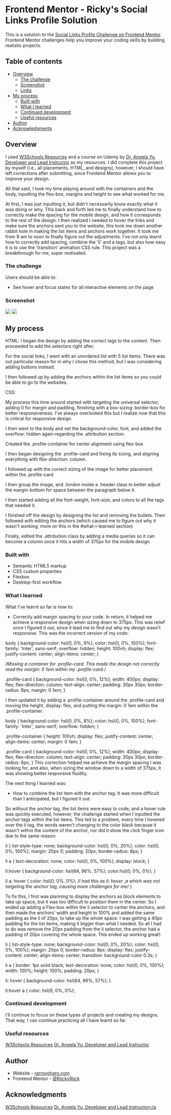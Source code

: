 # Frontend Mentor - Ricky's Social Links Profile Solution

This is a solution to the [Social Links Profile Challenge on Frontend Mentor](https://www.frontendmentor.io/challenges/social-links-profile-UG32l9m6dQ). Frontend Mentor challenges help you improve your coding skills by building realistic projects. 

## Table of contents

- [Overview](#overview)
  - [The challenge](#the-challenge)
  - [Screenshot](#screenshot)
  - [Links](#links)
- [My process](#my-process)
  - [Built with](#built-with)
  - [What I learned](#what-i-learned)
  - [Continued development](#continued-development)
  - [Useful resources](#useful-resources)
- [Author](#author)
- [Acknowledgments](#acknowledgments)

## Overview
I used <a href="https://www.w3schools.com/" target="_blank">W3Schools Resources</a> and a course on Udemy by <a href="https://www.udemy.com/user/4b4368a3-b5c8-4529-aa65-2056ec31f37e/" target="_blank">Dr. Angela Yu, Developer and Lead Instructor</a> as my resources. I did complete this project by myself (i.e., all placements, HTML, and designs), however, I should have left corrections after submitting, since Frontend Mentor allows you to improve your design. 

All that said, I took my time playing around with the containers and the body, inputting the flex-box, margins and height to see what worked for me.

At first, I was just inputting it, but didn't necessarily know exactly what it was doing or why. This back and forth led me to finally understand how to correctly make the spacing for the mobile design, and how it corresponds to the rest of the design. I then realized I needed to hover the links and make sure the anchors sent you to the website, this took me down another rabbit hole in making the list items and anchors work together. It took me from 9 am to noon to finally figure out the adjustments. I've not only learnt how to correctly add spacing, combine the 'li' and a tags, but also how easy it is to use the 'transition' animation CSS rule. This project was a breakthrough for me, super motivated. 

### The challenge

Users should be able to:

- See hover and focus states for all interactive elements on the page

### Screenshot

<img src="./Desktop Social Links Design.png"/>
<img src="./Mobile Social Links Design.png"/>



## My process

HTML:
I began the design by adding the correct tags to the content. Then proceeded to add the selectors right after. 

For the social links, I went with an unordered list with 5 list items. There was not particular reason for in why I chose this method, but I was considering adding buttons instead. 

I then followed up by adding the anchors within the list items so you could be able to go to the websites. 

CSS: 

My process this time around started with targeting the universal selector, adding 0 for margin and padding, finishing with a box-sizing: border-box for better responsiveness. I've always overlooked this but I realize now that this is critical for responsive design. 

I then went to the body and set the background-color, font, and added the overflow: hidden again regarding the .attribution section.

Created the .profile-container for center alignment using flex-box

I then began designing the .profile-card and fixing its sizing, and aligning everything with flex-direction: column.  

I followed up with the correct sizing of the image for better placement within the .profile-card

I then group the image, and .london inside a .header class to better adjust the margin-bottom for space between the paragraph below it.

I then started adding all the font-weight, font-size, and colors to all the tags that needed it. 

I finished off the design by designing the list and removing the bullets. Then followed with editing the anchors (which caused me to figure out why it wasn't working; more on this in the #what-i-learned section)

Finally, edited the .attribution class by adding a media queries so it can become a column once it hits a width of 375px for the mobile design. 



### Built with

- Semantic HTML5 markup
- CSS custom properties
- Flexbox
- Desktop-first workflow

### What I learned

What I've learnt so far is how to:

- Correctly add margin spacing to your code. In return, it helped me achieve a responsive design when sizing down to 375px. 
This was relief once I figured it out, since it lead me to find out why my design wasn't responsive. This was the incorrect version of my code:

body {
    background-color: hsl(0, 0%, 8%);
    color: hsl(0, 0%, 100%);
    font-family: 'Inter', sans-serif;
    overflow: hidden;
    height: 100vh;
    display: flex;
    justify-content: center;
    align-items: center;
}

/*Missing a container for .profile-card. This made the design not correctly read the margin: 0 1em within my .profile-card.*/

.profile-card {
    background-color: hsl(0, 0%, 12%);
    width: 400px;
    display: flex;
    flex-direction: column;
    text-align: center;
    padding: 30px 30px;
    border-radius: 8px;
    margin: 0 1em;
}

I then updated it by adding a .profile-container around the 
.profile-card and moving the height, display: flex, and putting the margin: 0 1em within the .profile-container:

body {
    background-color: hsl(0, 0%, 8%);
    color: hsl(0, 0%, 100%);
    font-family: 'Inter', sans-serif;
    overflow: hidden;
}

.profile-container {
    height: 100vh;
    display: flex;
    justify-content: center;
    align-items: center;
    margin: 0 1em;
}

.profile-card {
    background-color: hsl(0, 0%, 12%);
    width: 400px;
    display: flex;
    flex-direction: column;
    text-align: center;
    padding: 30px 30px;
    border-radius: 8px;
}
This correction helped me achieve the margin spacing I was looking for, and also, when sizing the window down to a width of 375px, it was showing better responsive fluidity. 


The next thing I learned was: 

- How to combine the list item with the anchor tag. It was more difficult than I anticipated, but I figured it out: 

So without the anchor tag, the list items were easy to code, and a hover rule was quickly executed, however, the challenge started when I inputted the anchor tags within the list items.
This led to a problem, every time I hovered over the li tag, the words weren't changing to the color black because it wasn't within the content of the anchor, nor did it show the click finger icon due to the same reason:


li {
    list-style-type: none;
    background-color: hsl(0, 0%, 20%);
    color: hsl(0, 0%, 100%);
    margin: 20px 0;
    padding: 20px;
    border-radius: 8px;
}

li a {
    text-decoration: none;
    color: hsl(0, 0%, 100%);
    display: block;
}

li:hover {
    background-color: hsl(64, 96%, 57%);
    color:hsl(0, 0%, 0%);
}

li a: hover {
    color: hsl(0, 0%, 0%); /*I had this as li: hover ,a which was not targeting the anchor tag, causing more challenges for me*/
}

To fix this, I first was planning to display the anchors as block elements to take up space, but it was too difficult to position them in the center. So I ended up adding a Flex-box within the li selector to center the anchors, and then made the anchors' width and height to 100% and added the same padding as the li of 20px, to take up the whole space. I was getting a 40px padding for the list items, making it bigger than what I needed. So all I had to do was remove the 20px padding from the li selector, the anchor had a padding of 20px covering the whole space. This ended up working great!:

li {
    list-style-type: none;
    background-color: hsl(0, 0%, 20%);
    color: hsl(0, 0%, 100%);
    margin: 20px 0;
    border-radius: 8px;
    display: flex;
    justify-content: center;
    align-items: center;
    transition: background-color 0.3s;
}

li a {
    border: 1px solid black;
    text-decoration: none;
    color: hsl(0, 0%, 100%);
    width: 100%;
    height: 100%;
    padding: 20px;
}

li: hover {
    background-color: hsl(64, 96%, 57%);
}

li:hover a {
    color: hsl(0, 0%, 0%);



### Continued development

I'll continue to focus on these types of projects and creating my designs. That way, I can continue practicing all I have learnt so far. 

### Useful resources

<a href="https://www.w3schools.com/" target="_blank">W3Schools Resources</a>
<a href="https://www.udemy.com/user/4b4368a3-b5c8-4529-aa65-2056ec31f37e/" target="_blank">Dr. Angela Yu, Developer and Lead Instructor</a>

## Author

- Website - <a href="https://rarroyoharo.com" target="_blank">rarroyoharo.com</a>
- Frontend Mentor - <a href="https://www.frontendmentor.io/profile/RiickyRiick" target="_blank">@RiickyRiick</a>


## Acknowledgments

<a href="https://www.w3schools.com/" target="_blank">W3Schools Resources</a>
<a href="https://www.udemy.com/user/4b4368a3-b5c8-4529-aa65-2056ec31f37e/" target="_blank">Dr. Angela Yu, Developer and Lead Instructor</a
